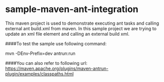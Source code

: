# sample-maven-ant-integration
This maven project is used to demonstrate executing ant tasks and calling external ant build.xml from maven.
In this sample project we are trying to update an xml file element and calling an external build xml.

####To test the sample use following command: 

mvn -DEnv-Prefix=dev antrun:run 

####You can also refer to following url: 
https://maven.apache.org/plugins/maven-antrun-plugin/examples/classpaths.html
